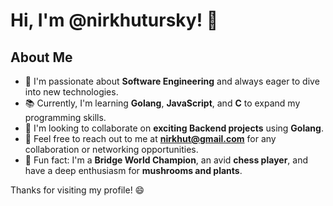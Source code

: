 # Hi, I'm @nirkhutursky! 👋

## About Me
- 🎯 I'm passionate about **Software Engineering** and always eager to dive into new technologies.
- 📚 Currently, I'm learning **Golang**, **JavaScript**, and **C** to expand my programming skills.
- 🤝 I'm looking to collaborate on **exciting Backend projects** using **Golang**.
- 📧 Feel free to reach out to me at **nirkhut@gmail.com** for any collaboration or networking opportunities.
- 🌟 Fun fact: I'm a **Bridge World Champion**, an avid **chess player**, and have a deep enthusiasm for **mushrooms and plants**.

Thanks for visiting my profile! 😄

